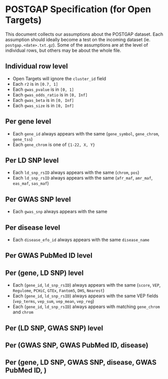 # POSTGAP Specification (for Open Targets)
This document collects our assumptions about the POSTGAP dataset. Each assumption should ideally become a test on the incoming dataset (ie. `postgap.<date>.txt.gz`). Some of the assumptions are at the level of individual rows, but others may be about the whole file.

## Individual row level
* Open Targets will ignore the `cluster_id` field
* Each `r2` is in `[0.7, 1]`
* Each `gwas_pvalue` is in `[0, 1]`
* Each `gwas_odds_ratio` is in `[0, Inf]`
* Each `gwas_beta` is in `[0, Inf]`
* Each `gwas_size` is in `[0, Inf]`

## Per gene level
* Each `gene_id` always appears with the same (`gene_symbol`, `gene_chrom`, `gene_tss`)
* Each `gene_chrom` is one of `{1-22, X, Y}`

## Per LD SNP level
* Each `ld_snp_rsID` always appears with the same (`chrom`, `pos`)
* Each `ld_snp_rsID` always appears with the same (`afr_maf`, `amr_maf`, `eas_maf`, `sas_maf`)

## Per GWAS SNP level
* Each `gwas_snp` always appears with the same 

## Per disease level
* Each `disease_efo_id` always appears with the same `disease_name`

## Per GWAS PubMed ID level


## Per (gene, LD SNP) level
* Each (`gene_id`, `ld_snp_rsID`) always appears with the same (`score`, `VEP`, `Regulome`, `PCHiC`, `GTEx`, `Fantom5`, `DHS`, `Nearest`)
* Each (`gene_id`, `ld_snp_rsID`) always appears with the same VEP fields (`vep_terms`, `vep_sum`, `vep_mean`, `vep_reg`)
* Each (`gene_id`, `ld_snp_rsID`) always appears with matching `gene_chrom` and `chrom`

## Per (LD SNP, GWAS SNP) level

## Per (GWAS SNP, GWAS PubMed ID, disease)



## Per (gene, LD SNP, GWAS SNP, disease, GWAS PubMed ID, )